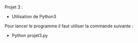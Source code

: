 ﻿Projet 3 :

- Utilisation de Python3

Pour lancer le programme il faut utiliser la commande suivante :

- Python projet3.py